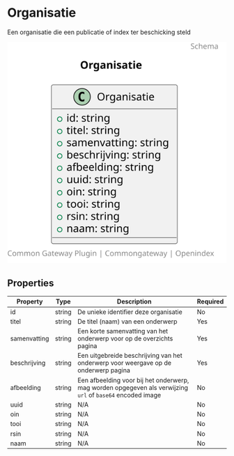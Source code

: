 # Organisatie

Een organisatie die een publicatie of index ter beschicking steld

![Class Diagram](https://github.com/CommonGateway/OpenIndex/blob/documentation-2024/docs/schema/organisatie.svg)

## Properties

| Property | Type | Description | Required |
|----------|------|-------------|----------|
| id | string | De unieke identifier deze organisatie | No |
| titel | string | De titel (naam) van een onderwerp | Yes |
| samenvatting | string | Een korte samenvatting van het onderwerp voor op de overzichts pagina | Yes |
| beschrijving | string | Een uitgebreide beschrijving van het onderwerp voor weergave op de onderwerp pagina | Yes |
| afbeelding | string | Een afbeelding voor bij het onderwerp, mag worden opgegeven als verwijzing `url` of `base64` encoded image | No |
| uuid | string | N/A | No |
| oin | string | N/A | No |
| tooi | string | N/A | No |
| rsin | string | N/A | No |
| naam | string | N/A | No |
